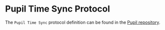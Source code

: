 # Pupil Time Sync Protocol

The `Pupil Time Sync` protocol definition can be found in the [Pupil repository](https://github.com/pupil-labs/pupil/blob/master/pupil_src/shared_modules/time_sync_spec.md).
